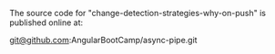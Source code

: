 The source code for "change-detection-strategies-why-on-push" is published online at:

git@github.com:AngularBootCamp/async-pipe.git
